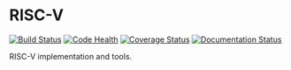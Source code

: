 # RISC-V

[![Build Status](https://travis-ci.org/meetshah1995/riscv.svg?branch=master)](https://travis-ci.org/meetshah1995/riscv)
[![Code Health](https://landscape.io/github/meetshah1995/riscv/master/landscape.svg?style=flat)](https://landscape.io/github/meetshah1995/riscv/master)
[![Coverage Status](https://coveralls.io/repos/github/meetshah1995/riscv/badge.svg?branch=master)](https://coveralls.io/github/meetshah1995/riscv?branch=master)
[![Documentation Status](https://readthedocs.org/projects/riscv/badge/?version=latest)](http://riscv.readthedocs.io/en/latest/?badge=latest)

RISC-V implementation and tools.


